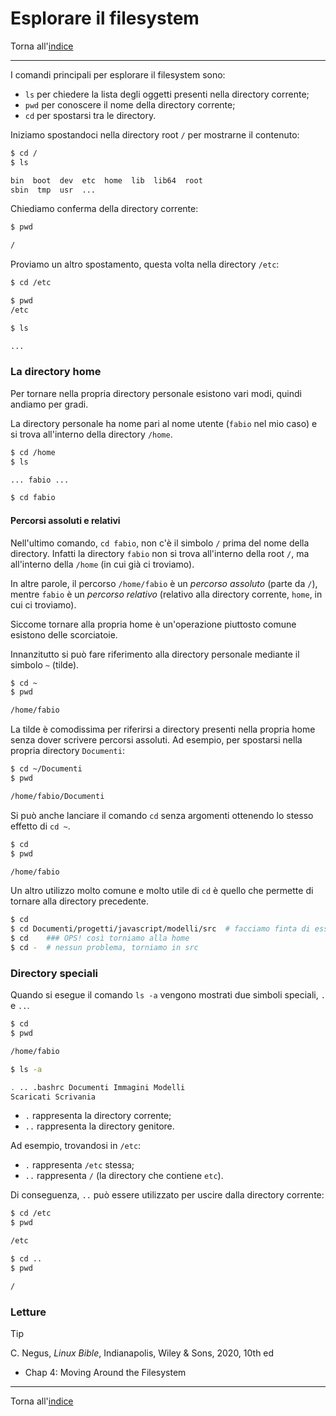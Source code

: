 # Esplorare il filesystem

Torna all'[indice](../toc.md)

---

I comandi principali per esplorare il filesystem sono:

- `ls` per chiedere la lista degli oggetti presenti nella directory corrente;
- `pwd` per conoscere il nome della directory corrente;
- `cd` per spostarsi tra le directory.

Iniziamo spostandoci nella directory root `/` per mostrarne il contenuto:

```bash
$ cd /
$ ls

bin  boot  dev  etc  home  lib  lib64  root
sbin  tmp  usr  ...
```

Chiediamo conferma della directory corrente:

```bash
$ pwd

/
```

Proviamo un altro spostamento, questa volta nella directory `/etc`:

```bash
$ cd /etc

$ pwd
/etc

$ ls

...
```

### La directory home

Per tornare nella propria directory personale esistono vari modi, quindi andiamo per gradi.

La directory personale ha nome pari al nome utente (`fabio` nel mio caso) e si
trova all'interno della directory `/home`.

```bash
$ cd /home
$ ls

... fabio ...

$ cd fabio
```

#### Percorsi assoluti e relativi

Nell'ultimo comando, `cd fabio`, non c'è il simbolo `/` prima del nome della directory.
Infatti la directory `fabio` non si trova all'interno della root `/`, ma all'interno
della `/home` (in cui già ci troviamo).

In altre parole, il percorso `/home/fabio` è un _percorso assoluto_ (parte da `/`),
mentre `fabio` è un _percorso relativo_ (relativo alla directory corrente, `home`, in cui ci troviamo).

Siccome tornare alla propria home è un'operazione piuttosto comune esistono delle scorciatoie.

Innanzitutto si può fare riferimento alla directory personale mediante il simbolo `~` (tilde).

```bash
$ cd ~
$ pwd

/home/fabio
```

La tilde è comodissima per riferirsi a directory presenti nella propria home senza
dover scrivere percorsi assoluti. Ad esempio, per spostarsi nella propria directory `Documenti`:

```bash
$ cd ~/Documenti
$ pwd

/home/fabio/Documenti
```

Si può anche lanciare il comando `cd` senza argomenti ottenendo lo stesso effetto di `cd ~`.

```bash
$ cd
$ pwd

/home/fabio
```

Un altro utilizzo molto comune e molto utile di `cd` è quello che permette di
tornare alla directory precedente.

```bash
$ cd
$ cd Documenti/progetti/javascript/modelli/src  # facciamo finta di essere in una cartella molto profonda
$ cd    ### OPS! così torniamo alla home
$ cd -  # nessun problema, torniamo in src
```

### Directory speciali

Quando si esegue il comando `ls -a` vengono mostrati due simboli speciali, `.` e `..`.

```bash
$ cd
$ pwd

/home/fabio

$ ls -a

. .. .bashrc Documenti Immagini Modelli
Scaricati Scrivania
```

- `.` rappresenta la directory corrente;
- `..` rappresenta la directory genitore.

Ad esempio, trovandosi in `/etc`:

- `.` rappresenta `/etc` stessa;
- `..` rappresenta `/` (la directory che contiene `etc`).

Di conseguenza, `..` può essere utilizzato per uscire dalla directory corrente:

```bash
$ cd /etc
$ pwd

/etc

$ cd ..
$ pwd

/
```

### Letture

> [!TIP]
> C. Negus, _Linux Bible_, Indianapolis, Wiley &amp; Sons, 2020, 10th ed
>
> - Chap 4: Moving Around the Filesystem

---

Torna all'[indice](../toc.md)
